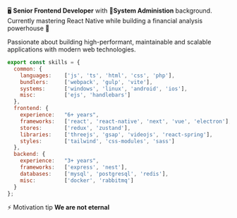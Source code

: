 🖥️ **Senior Frontend Developer** with 🔧**System Administion** background.  
Currently mastering React Native while building a financial analysis powerhouse 💸

Passionate about building high-performant, maintainable and scalable applications with modern web technologies.

```js
export const skills = {
  common: {
    languages:    ['js', 'ts', 'html', 'css', 'php'],
    bundlers:     ['webpack', 'gulp', 'vite'],
    systems:      ['windows', 'linux', 'android', 'ios'],
    misc:         ['ejs', 'handlebars']
  },
  frontend: {
    experience:   "6+ years",
    frameworks:   ['react', 'react-native', 'next', 'vue', 'electron'],
    stores:       ['redux', 'zustand'],
    libraries:    ['threejs', 'gsap', 'videojs', 'react-spring'],
    styles:       ['tailwind', 'css-modules', 'sass']
  },
  backend: {
    experience:   "3+ years",
    frameworks:   ['express', 'nest'],
    databases:    ['mysql', 'postgresql', 'redis'],
    misc:         ['docker', 'rabbitmq']
  }
};
```

⚡ Motivation tip **We are not eternal**
